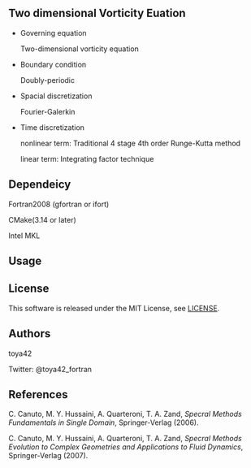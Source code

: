 ## Two dimensional Vorticity Euation

* Governing equation

  Two-dimensional vorticity equation

* Boundary condition

  Doubly-periodic

* Spacial discretization 

  Fourier-Galerkin

* Time discretization

  nonlinear term: Traditional 4 stage 4th order Runge-Kutta method

  linear term: Integrating factor technique

## Dependeicy

Fortran2008 (gfortran or ifort)

CMake(3.14 or later)

Intel MKL

## Usage



## License

This software is released under the MIT License, see [LICENSE](https://github.com/toya42/psm4cfd/blob/master/LICENSE).

## Authors

toya42

Twitter: @toya42_fortran

## References

C. Canuto, M. Y. Hussaini, A. Quarteroni, T. A. Zand, *Specral Methods Fundamentals in Single Domain*, Springer-Verlag (2006).

C. Canuto, M. Y. Hussaini, A. Quarteroni, T. A. Zand, *Specral Methods Evolution to Complex Geometries and Applications to Fluid Dynamics*, Springer-Verlag (2007).
